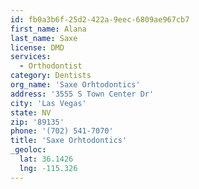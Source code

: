 ```yaml
---
id: fb0a3b6f-25d2-422a-9eec-6809ae967cb7
first_name: Alana
last_name: Saxe
license: DMD
services:
  - Orthodontist
category: Dentists
org_name: 'Saxe Orhtodontics'
address: '3555 S Town Center Dr'
city: 'Las Vegas'
state: NV
zip: '89135'
phone: '(702) 541-7070'
title: 'Saxe Orhtodontics'
_geoloc:
  lat: 36.1426
  lng: -115.326
---
```

